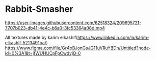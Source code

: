 # Rabbit-Smasher

https://user-images.githubusercontent.com/62518324/209695721-7707b023-db41-4e4c-b6a0-3fc53364a08d.mp4


All textures made by karim elkashif(https://www.linkedin.com/in/karim-elkashif-5213491ba/)
https://www.figma.com/file/Gr4bBJonGsJG11uVRuYBDn/Untitled?node-id=0%3A1&t=jfWUHUCpFpCwdvjQ-0
